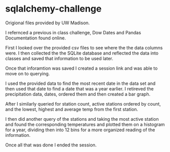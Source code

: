 # sqlalchemy-challenge

Origional files provided by UW Madison. 

I refernced a previous in class challenge, Dow Dates and Pandas Documentation found online. 


First I looked over the provided csv files to see where the the data columns were. I then collected the the SQLite database and reflected the data into classes and saved that information to be used later. 

Once that inforamtion was saved I created a session link and was able to move on to querying. 

I used the provided data to find the most recent date in the data set and then used that date to find a date that was a year earlier. I retireved the precipitation data, dates, ordered them and then created a bar graph. 

After I similarly queried for station count, active stations ordered by count, and the lowest, highest and average temp from the first station. 

I then did another query of the stations and taking the most active station and found the corresponding temperatures and plotted them on a histogram for a year, dividing then into 12 bins for a more organized reading of the information. 

Once all that was done I ended the session. 


